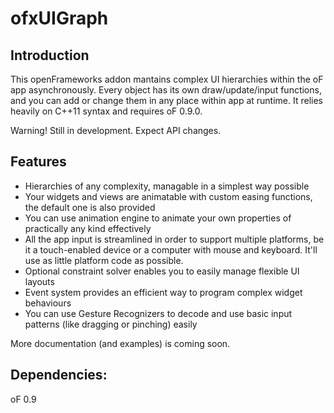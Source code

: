 ofxUIGraph
==========

Introduction
------------
This openFrameworks addon mantains complex UI hierarchies within the oF app asynchronously. Every object has its own draw/update/input functions, and you can add or change them in any place within app at runtime. It relies heavily on C++11 syntax and requires oF 0.9.0.

Warning! Still in development. Expect API changes.

## Features
* Hierarchies of any complexity, managable in a simplest way possible
* Your widgets and views are animatable with custom easing functions, the default one is also provided
* You can use animation engine to animate your own properties of practically any kind effectively
* All the app input is streamlined in order to support multiple platforms, be it a touch-enabled device or a computer with mouse and keyboard. It'll use as little platform code as possible.
* Optional constraint solver enables you to easily manage flexible UI layouts
* Event system provides an efficient way to program complex widget behaviours
* You can use Gesture Recognizers to decode and use basic input patterns (like dragging or pinching) easily

More documentation (and examples) is coming soon.

Dependencies:
-------------
oF 0.9